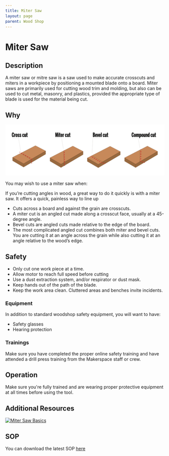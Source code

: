 ```yaml
---
title: Miter Saw
layout: page
parent: Wood Shop
---
```


# Miter Saw

## Description

<!-- ![Band Saw](/assets/images/tools/band_saw.jpeg) -->

A miter saw or mitre saw is a saw used to make accurate crosscuts and miters in a workpiece by positioning a mounted blade onto a board. Miter saws are primarily used for cutting wood trim and molding, but also can be used to cut metal, masonry, and plastics, provided the appropriate type of blade is used for the material being cut.

## Why

![Miter Saw Cut](/assets/images/mitersaw_cuts_example.jpg)

You may wish to use a miter saw when:

If you’re cutting angles in wood, a great way to do it quickly is with a miter saw. It offers a quick, painless way to line up

- Cuts across a board and against the grain are crosscuts.
- A miter cut is an angled cut made along a crosscut face, usually at a 45-degree angle.
- Bevel cuts are angled cuts made relative to the edge of the board.
- The most complicated angled cut combines both miter and bevel cuts. You are cutting it at an angle across the grain while also cutting it at an angle relative to the wood’s edge.

## Safety

- Only cut one work piece at a time.
- Allow motor to reach full speed before cutting
- Use a dust extraction system, and/or respirator or dust mask.
- Keep hands out of the path of the blade.
- Keep the work area clean. Cluttered areas and benches invite incidents.

### Equipment

In addition to standard woodshop safety equipment, you will want to have:

- Safety glasses
- Hearing protection

### Trainings

Make sure you have completed the proper online safety training and have attended a drill press training from the Makerspace staff or crew.

## Operation

Make sure you're fully trained and are wearing proper protective equipment at all times before using the tool.

## Additional Resources

[![Miter Saw Basics](https://img.youtube.com/vi/If1MNas5i5E/0.jpg)](https://youtu.be/If1MNas5i5E "Miter Saw Basics")

## SOP

You can download the latest SOP [here](/assets/sops/MiterSaw/SOP_Miter_Saw.docx)
